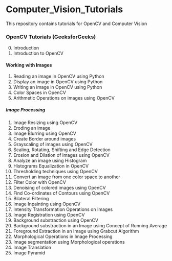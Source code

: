 # Computer_Vision_Tutorials
This repository contains tutorials for OpenCV and Computer Vision

### OpenCV Tutorials (GeeksforGeeks)

00. Introduction
01. Introduction to OpenCV

#### Working with Images

01. Reading an image in OpenCV using Python
02. Display an image in OpenCV using Python
03. Writing an image in OpenCV using Python
04. Color Spaces in OpenCV
05. Arithmetic Operations on images using OpenCV

##### Image Processing

01. Image Resizing using OpenCV
02. Eroding an image
03. Image Blurring using OpenCV
04. Create Border around images
05. Grayscaling of images using OpenCV
06. Scaling, Rotating, Shifting and Edge Detection
07. Erosion and Dilation of images using OpenCV
08. Analyze an image using Histogram
09. Histograms Equalization in OpenCV
10. Thresholding techniques using OpenCV
11. Convert an image from one color space to another
12. Filter Color with OpenCV
13. Denoising of colored images using OpenCV
14. Find Co-ordinates of Contours using OpenCV
15. Bilateral Filtering
16. Image Inpainting using OpenCV
17. Intensity Transformation Operations on Images
18. Image Registration using OpenCV
19. Background substraction using OpenCV
20. Background substraction in an Image using Concept of Running Average
21. Foreground Extraction in an Image using Grabcut Algorithm
22. Morphological Operations in Image Processing
23. Image segmentation using Morphological operations
24. Image Translation
25. Image Pyramid